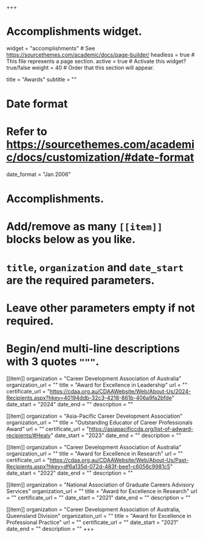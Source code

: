 +++
# Accomplishments widget.
widget = "accomplishments"  # See https://sourcethemes.com/academic/docs/page-builder/
headless = true  # This file represents a page section.
active = true  # Activate this widget? true/false
weight = 40  # Order that this section will appear.

title = "Awards"
subtitle = ""

# Date format
#   Refer to https://sourcethemes.com/academic/docs/customization/#date-format
date_format = "Jan 2006"

# Accomplishments.
#   Add/remove as many `[[item]]` blocks below as you like.
#   `title`, `organization` and `date_start` are the required parameters.
#   Leave other parameters empty if not required.
#   Begin/end multi-line descriptions with 3 quotes `"""`.

[[item]]
  organization = "Career Development Association of Australia"
  organization_url = ""
  title = "Award for Excellence in Leadership"
  url = ""
  certificate_url = "https://cdaa.org.au/CDAAWebsite/Web/About-Us/2024-Recipients.aspx?hkey=40194ddb-32c3-4218-861b-406a9fa2bfde"
  date_start = "2024"
  date_end = ""
  description = ""

[[item]]
  organization = "Asia-Pacific Career Development Association"
  organization_url = ""
  title = "Outstanding Educator of Career Professionals Award"
  url = ""
  certificate_url = "https://asiapacificcda.org/list-of-adward-recipients/#Healy"
  date_start = "2023"
  date_end = ""
  description = ""

[[item]]
  organization = "Career Development Association of Australia"
  organization_url = ""
  title = "Award for Excellence in Research"
  url = ""
  certificate_url = "https://cdaa.org.au/CDAAWebsite/Web/About-Us/Past-Recipients.aspx?hkey=df6a135d-072d-483f-bee1-c6056c9981c5"
  date_start = "2022"
  date_end = ""
  description = ""
  
[[item]]
  organization = "National Association of Graduate Careers Advisory Services"
  organization_url = ""
  title = "Award for Excellence in Research"
  url = ""
  certificate_url = ""
  date_start = "2021"
  date_end = ""
  description = ""

[[item]]
  organization = "Career Development Association of Australia, Queensland Division"
  organization_url = ""
  title = "Award for Excellence in Professional Practice"
  url = ""
  certificate_url = ""
  date_start = "2021"
  date_end = ""
  description = ""
+++
